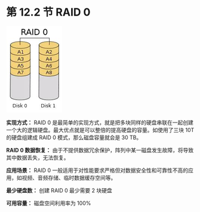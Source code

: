 # 第 12.2 节 RAID 0

![](../.gitbook/assets/v2-966328e1dc9a4ac98d9f657766f9e90f_720w.jpg)

**实现方式：** RAID 0 是最简单的实现方式，就是把多块同样的硬盘串联在一起创建一个大的逻辑硬盘。最大优点就是可以整倍的提高硬盘的容量。如使用了三块 10T 的硬盘组建成 RAID 0 模式，那么磁盘容量就会是 30 TB。

**RAID 0 数据恢复：** 由于不提供数据冗余保护，阵列中某一磁盘发生故障，将导致其中数据丢失，无法恢复。

**应用场景：** RAID 0 一般适用于对性能要求严格但对数据安全性和可靠性不高的应用，如视频、音频存储、临时数据缓存空间等。

**最少硬盘数：** 创建 RAID 0 最少需要 2 块硬盘

**可用容量：** 磁盘空间利用率为 100%